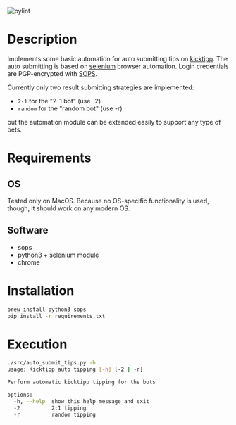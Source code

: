 ![pylint](https://img.shields.io/badge/PyLint-10.00-brightgreen?logo=python&logoColor=white)

# Description
Implements some basic automation for auto submitting tips on [kicktipp](https://kicktipp.com). The auto submitting is based on [selenium](https://www.selenium.dev) browser automation. Login credentials are PGP-encrypted with [SOPS](https://technotim.live/posts/install-mozilla-sops/).

Currently only two result submitting strategies are implemented:
- `2-1` for the "2-1 bot" (use -2)
- `random` for the "random bot" (use -r)

but the automation module can be extended easily to support any type of bets.


# Requirements

## OS
Tested only on MacOS. Because no OS-specific functionality is used, though, it should work on any modern OS.

## Software
- sops
- python3 + selenium module
- chrome


# Installation
```bash
brew install python3 sops
pip install -r requirements.txt
```


# Execution

```bash
./src/auto_submit_tips.py -h
usage: Kicktipp auto tipping [-h] [-2 | -r]

Perform automatic kicktipp tipping for the bots

options:
  -h, --help  show this help message and exit
  -2          2:1 tipping
  -r          random tipping
```
